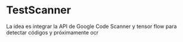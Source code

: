 # TestScanner
La idea es integrar la API de Google Code Scanner y tensor flow para detectar códigos y próximamente ocr
